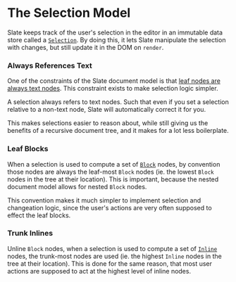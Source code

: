 
# The Selection Model

Slate keeps track of the user's selection in the editor in an immutable data store called a [`Selection`](../reference/slate/selection.md). By doing this, it lets Slate manipulate the selection with changes, but still update it in the DOM on `render`.


### Always References Text

One of the constraints of the Slate document model is that [leaf nodes are always text nodes](./the-document-model.md#leaf-text-nodes). This constraint exists to make selection logic simpler. 

A selection always refers to text nodes. Such that even if you set a selection relative to a non-text node, Slate will automatically correct it for you.

This makes selections easier to reason about, while still giving us the benefits of a recursive document tree, and it makes for a lot less boilerplate.


### Leaf Blocks

When a selection is used to compute a set of [`Block`](../reference/slate/block.md) nodes, by convention those nodes are always the leaf-most `Block` nodes (ie. the lowest `Block` nodes in the tree at their location). This is important, because the nested document model allows for nested `Block` nodes.

This convention makes it much simpler to implement selection and changeation logic, since the user's actions are very often supposed to effect the leaf blocks.


### Trunk Inlines

Unline `Block` nodes, when a selection is used to compute a set of [`Inline`](../reference/slate/inline.md) nodes, the trunk-most nodes are used (ie. the highest `Inline` nodes in the tree at their location). This is done for the same reason, that most user actions are supposed to act at the highest level of inline nodes.
